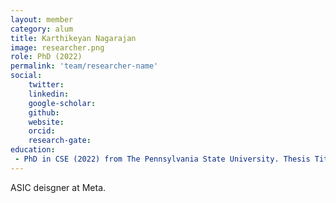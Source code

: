```yaml
---
layout: member
category: alum
title: Karthikeyan Nagarajan
image: researcher.png
role: PhD (2022)
permalink: 'team/researcher-name'
social:
    twitter: 
    linkedin: 
    google-scholar: 
    github: 
    website:
    orcid: 
    research-gate: 
education:
 - PhD in CSE (2022) from The Pennsylvania State University. Thesis Title: Exploring Security Challenges And Opportunities In Emerging Memory And Computing Technologies
---
```


ASIC deisgner at Meta.
